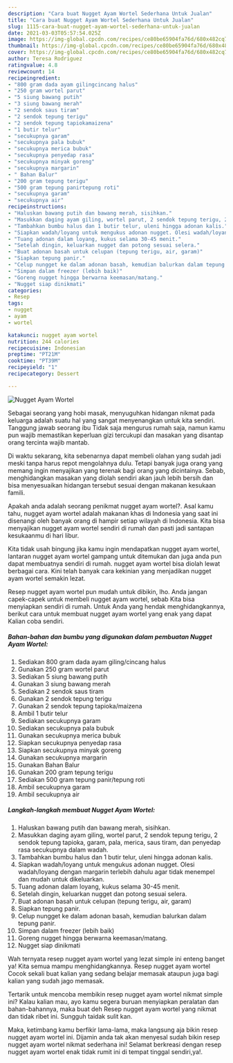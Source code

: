 ```yaml
---
description: "Cara buat Nugget Ayam Wortel Sederhana Untuk Jualan"
title: "Cara buat Nugget Ayam Wortel Sederhana Untuk Jualan"
slug: 1115-cara-buat-nugget-ayam-wortel-sederhana-untuk-jualan
date: 2021-03-03T05:57:54.025Z
image: https://img-global.cpcdn.com/recipes/ce80be65904fa76d/680x482cq70/nugget-ayam-wortel-foto-resep-utama.jpg
thumbnail: https://img-global.cpcdn.com/recipes/ce80be65904fa76d/680x482cq70/nugget-ayam-wortel-foto-resep-utama.jpg
cover: https://img-global.cpcdn.com/recipes/ce80be65904fa76d/680x482cq70/nugget-ayam-wortel-foto-resep-utama.jpg
author: Teresa Rodriguez
ratingvalue: 4.8
reviewcount: 14
recipeingredient:
- "800 gram dada ayam gilingcincang halus"
- "250 gram wortel parut"
- "5 siung bawang putih"
- "3 siung bawang merah"
- "2 sendok saus tiram"
- "2 sendok tepung terigu"
- "2 sendok tepung tapiokamaizena"
- "1 butir telur"
- "secukupnya garam"
- "secukupnya pala bubuk"
- "secukupnya merica bubuk"
- "secukupnya penyedap rasa"
- "secukupnya minyak goreng"
- "secukupnya margarin"
- " Bahan Balur"
- "200 gram tepung terigu"
- "500 gram tepung panirtepung roti"
- "secukupnya garam"
- "secukupnya air"
recipeinstructions:
- "Haluskan bawang putih dan bawang merah, sisihkan."
- "Masukkan daging ayam giling, wortel parut, 2 sendok tepung terigu, 2 sendok tepung tapioka, garam, pala, merica, saus tiram, dan penyedap rasa secukupnya dalam wadah."
- "Tambahkan bumbu halus dan 1 butir telur, uleni hingga adonan kalis."
- "Siapkan wadah/loyang untuk mengukus adonan nugget. Olesi wadah/loyang dengan margarin terlebih dahulu agar tidak menempel dan mudah untuk dikeluarkan."
- "Tuang adonan dalam loyang, kukus selama 30-45 menit."
- "Setelah dingin, keluarkan nugget dan potong sesuai selera."
- "Buat adonan basah untuk celupan (tepung terigu, air, garam)"
- "Siapkan tepung panir."
- "Celup nungget ke dalam adonan basah, kemudian balurkan dalam tepung panir."
- "Simpan dalam freezer (lebih baik)"
- "Goreng nugget hingga berwarna keemasan/matang."
- "Nugget siap dinikmati"
categories:
- Resep
tags:
- nugget
- ayam
- wortel

katakunci: nugget ayam wortel 
nutrition: 244 calories
recipecuisine: Indonesian
preptime: "PT21M"
cooktime: "PT39M"
recipeyield: "1"
recipecategory: Dessert

---
```



![Nugget Ayam Wortel](https://img-global.cpcdn.com/recipes/ce80be65904fa76d/680x482cq70/nugget-ayam-wortel-foto-resep-utama.jpg)

Sebagai seorang yang hobi masak, menyuguhkan hidangan nikmat pada keluarga adalah suatu hal yang sangat menyenangkan untuk kita sendiri. Tanggung jawab seorang ibu Tidak saja mengurus rumah saja, namun kamu pun wajib memastikan keperluan gizi tercukupi dan masakan yang disantap orang tercinta wajib mantab.

Di waktu  sekarang, kita sebenarnya dapat membeli olahan yang sudah jadi meski tanpa harus repot mengolahnya dulu. Tetapi banyak juga orang yang memang ingin menyajikan yang terenak bagi orang yang dicintainya. Sebab, menghidangkan masakan yang diolah sendiri akan jauh lebih bersih dan bisa menyesuaikan hidangan tersebut sesuai dengan makanan kesukaan famili. 



Apakah anda adalah seorang penikmat nugget ayam wortel?. Asal kamu tahu, nugget ayam wortel adalah makanan khas di Indonesia yang saat ini disenangi oleh banyak orang di hampir setiap wilayah di Indonesia. Kita bisa menyajikan nugget ayam wortel sendiri di rumah dan pasti jadi santapan kesukaanmu di hari libur.

Kita tidak usah bingung jika kamu ingin mendapatkan nugget ayam wortel, lantaran nugget ayam wortel gampang untuk ditemukan dan juga anda pun dapat membuatnya sendiri di rumah. nugget ayam wortel bisa diolah lewat berbagai cara. Kini telah banyak cara kekinian yang menjadikan nugget ayam wortel semakin lezat.

Resep nugget ayam wortel pun mudah untuk dibikin, lho. Anda jangan capek-capek untuk membeli nugget ayam wortel, sebab Kita bisa menyiapkan sendiri di rumah. Untuk Anda yang hendak menghidangkannya, berikut cara untuk membuat nugget ayam wortel yang enak yang dapat Kalian coba sendiri.

<!--inarticleads1-->

##### Bahan-bahan dan bumbu yang digunakan dalam pembuatan Nugget Ayam Wortel:

1. Sediakan 800 gram dada ayam giling/cincang halus
1. Gunakan 250 gram wortel parut
1. Sediakan 5 siung bawang putih
1. Gunakan 3 siung bawang merah
1. Sediakan 2 sendok saus tiram
1. Gunakan 2 sendok tepung terigu
1. Gunakan 2 sendok tepung tapioka/maizena
1. Ambil 1 butir telur
1. Sediakan secukupnya garam
1. Sediakan secukupnya pala bubuk
1. Gunakan secukupnya merica bubuk
1. Siapkan secukupnya penyedap rasa
1. Siapkan secukupnya minyak goreng
1. Gunakan secukupnya margarin
1. Gunakan  Bahan Balur
1. Gunakan 200 gram tepung terigu
1. Sediakan 500 gram tepung panir/tepung roti
1. Ambil secukupnya garam
1. Ambil secukupnya air




<!--inarticleads2-->

##### Langkah-langkah membuat Nugget Ayam Wortel:

1. Haluskan bawang putih dan bawang merah, sisihkan.
1. Masukkan daging ayam giling, wortel parut, 2 sendok tepung terigu, 2 sendok tepung tapioka, garam, pala, merica, saus tiram, dan penyedap rasa secukupnya dalam wadah.
1. Tambahkan bumbu halus dan 1 butir telur, uleni hingga adonan kalis.
1. Siapkan wadah/loyang untuk mengukus adonan nugget. Olesi wadah/loyang dengan margarin terlebih dahulu agar tidak menempel dan mudah untuk dikeluarkan.
1. Tuang adonan dalam loyang, kukus selama 30-45 menit.
1. Setelah dingin, keluarkan nugget dan potong sesuai selera.
1. Buat adonan basah untuk celupan (tepung terigu, air, garam)
1. Siapkan tepung panir.
1. Celup nungget ke dalam adonan basah, kemudian balurkan dalam tepung panir.
1. Simpan dalam freezer (lebih baik)
1. Goreng nugget hingga berwarna keemasan/matang.
1. Nugget siap dinikmati




Wah ternyata resep nugget ayam wortel yang lezat simple ini enteng banget ya! Kita semua mampu menghidangkannya. Resep nugget ayam wortel Cocok sekali buat kalian yang sedang belajar memasak ataupun juga bagi kalian yang sudah jago memasak.

Tertarik untuk mencoba membikin resep nugget ayam wortel nikmat simple ini? Kalau kalian mau, ayo kamu segera buruan menyiapkan peralatan dan bahan-bahannya, maka buat deh Resep nugget ayam wortel yang nikmat dan tidak ribet ini. Sungguh taidak sulit kan. 

Maka, ketimbang kamu berfikir lama-lama, maka langsung aja bikin resep nugget ayam wortel ini. Dijamin anda tak akan menyesal sudah bikin resep nugget ayam wortel nikmat sederhana ini! Selamat berkreasi dengan resep nugget ayam wortel enak tidak rumit ini di tempat tinggal sendiri,ya!.

